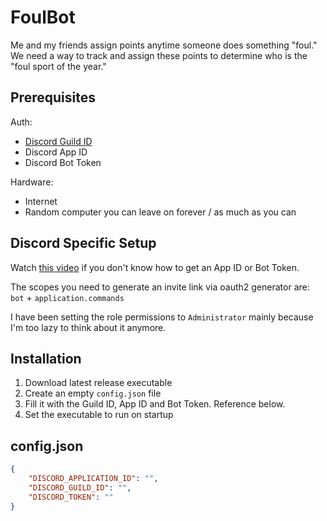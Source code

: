 # FoulBot

Me and my friends assign points anytime someone does something "foul." We need a way to track and assign these points to determine who is the "foul sport of the year."

## Prerequisites

Auth:

* [Discord Guild ID](https://en.wikipedia.org/wiki/Template:Discord_server#Getting_Guild_ID)
* Discord App ID
* Discord Bot Token

Hardware:

* Internet
* Random computer you can leave on forever / as much as you can

## Discord Specific Setup

Watch [this video](https://youtu.be/Oy5HGvrxM4o) if you don't know how to get an App ID or Bot Token.

The scopes you need to generate an invite link via oauth2 generator are: `bot` + `application.commands`

I have been setting the role permissions to `Administrator` mainly because I'm too lazy to think about it anymore.

## Installation

1. Download latest release executable
2. Create an empty `config.json` file
3. Fill it with the Guild ID, App ID and Bot Token. Reference below.
4. Set the executable to run on startup

## config.json

```json
{
    "DISCORD_APPLICATION_ID": "",
    "DISCORD_GUILD_ID": "",
    "DISCORD_TOKEN": ""
}
```
